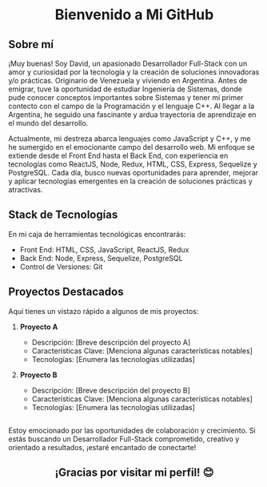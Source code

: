 <h1 align="center"> Bienvenido a Mi GitHub </h1> 

## Sobre mí

¡Muy buenas! Soy David, un apasionado Desarrollador Full-Stack con un amor y curiosidad por la tecnología y la creación de soluciones innovadoras y/o prácticas. Originario de Venezuela y viviendo en Argentina. Antes de emigrar, tuve la oportunidad de estudiar Ingeniería de Sistemas, donde pude conocer conceptos importantes sobre Sistemas y tener mi primer contecto con el campo de la Programación y el lenguaje C++. Al llegar a la Argentina, he seguido una fascinante y ardua trayectoria de aprendizaje en el mundo del desarrollo.

Actualmente, mi destreza abarca lenguajes como JavaScript y C++, y me he sumergido en el emocionante campo del desarrollo web. Mi enfoque se extiende desde el Front End hasta el Back End, con experiencia en tecnologías como ReactJS, Node, Redux, HTML, CSS, Express, Sequelize y PostgreSQL. Cada día, busco nuevas oportunidades para aprender, mejorar y aplicar tecnologías emergentes en la creación de soluciones prácticas y atractivas.
##
## Stack de Tecnologías

En mi caja de herramientas tecnológicas encontrarás:

- Front End: HTML, CSS, JavaScript, ReactJS, Redux
- Back End: Node, Express, Sequelize, PostgreSQL
- Control de Versiones: Git
##
## Proyectos Destacados

Aquí tienes un vistazo rápido a algunos de mis proyectos:

1. **Proyecto A**
   - Descripción: [Breve descripción del proyecto A]
   - Características Clave: [Menciona algunas características notables]
   - Tecnologías: [Enumera las tecnologías utilizadas]

2. **Proyecto B**
   - Descripción: [Breve descripción del proyecto B]
   - Características Clave: [Menciona algunas características notables]
   - Tecnologías: [Enumera las tecnologías utilizadas]
##
Estoy emocionado por las oportunidades de colaboración y crecimiento. Si estás buscando un Desarrollador Full-Stack comprometido, creativo y orientado a resultados, ¡estaré encantado de conectarte!

<h2 align="center"> ¡Gracias por visitar mi perfil! 😊 </h2> 
